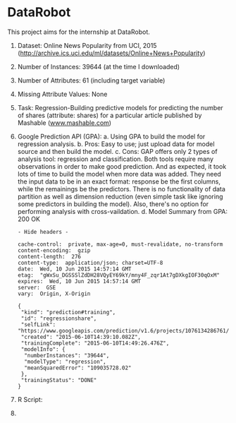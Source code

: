 # DataRobot

This project aims for the internship at DataRobot.

1.	Dataset: Online News Popularity from UCI, 2015 (http://archive.ics.uci.edu/ml/datasets/Online+News+Popularity)
2.	Number of Instances: 39644 (at the time I downloaded)
3.	Number of Attributes: 61 (including target variable)
4.	Missing Attribute Values: None
5.	Task: Regression-Building predictive models for predicting the number of shares (attribute: shares) for a particular         article published by Mashable (www.mashable.com)
6.	Google Prediction API (GPA):
a.  Using GPA to build the model for regression analysis.
    b.  Pros: Easy to use; just upload data for model source and then build the model.
    c.  Cons: GAP offers only 2 types of analysis tool: regression and classification. Both tools require many observations          in order to make good prediction. And as expected, it took lots of time to build the model when more data was added.         They need the input data to be in an exact format: response be the first columns, while the remainings be the                predictors. There is no functionality of data partition as well as dimension reduction (even simple task like                ignoring some predictors in building the model). Also, there's no option for performing analysis with                        cross-vaildation.
    d.  Model Summary from GPA:
        200 OK
         
        - Hide headers -
         
        cache-control:  private, max-age=0, must-revalidate, no-transform
        content-encoding:  gzip
        content-length:  276
        content-type:  application/json; charset=UTF-8
        date:  Wed, 10 Jun 2015 14:57:14 GMT
        etag:  "gWxSu_DGSSSlZdDH28VQyEY69kY/mny4F_zqr1At7gDXkgIOF30qOxM"
        expires:  Wed, 10 Jun 2015 14:57:14 GMT
        server:  GSE
        vary:  Origin, X-Origin
         
        {
         "kind": "prediction#training",
         "id": "regressionshare",
         "selfLink": "https://www.googleapis.com/prediction/v1.6/projects/1076134286761/trainedmodels/regressionshare",
         "created": "2015-06-10T14:39:10.082Z",
         "trainingComplete": "2015-06-10T14:49:26.476Z",
         "modelInfo": {
          "numberInstances": "39644",
          "modelType": "regression",
          "meanSquaredError": "109035728.02"
         },
         "trainingStatus": "DONE"
        }
    
7.	R Script:
7.	


